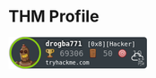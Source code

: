 # THM Profile
![tryhackme stats](https://raw.githubusercontent.com/onurcangnc/TryH4ckMe/main/assets/thm_propic.png)

